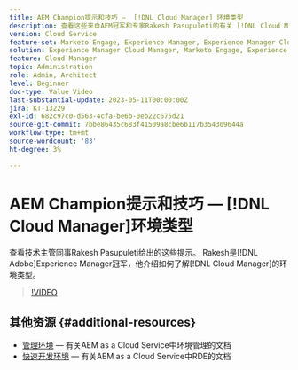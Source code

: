 ```yaml
---
title: AEM Champion提示和技巧 —  [!DNL Cloud Manager] 环境类型
description: 查看这些来自AEM冠军和专家Rakesh Pasupuleti的有关 [!DNL Cloud Manager]环境类型的提示。
version: Cloud Service
feature-set: Marketo Engage, Experience Manager, Experience Manager Cloud Manager
solution: Experience Manager Cloud Manager, Marketo Engage, Experience Manager Cloud Manager
feature: Cloud Manager
topic: Administration
role: Admin, Architect
level: Beginner
doc-type: Value Video
last-substantial-update: 2023-05-11T00:00:00Z
jira: KT-13229
exl-id: 682c97c0-d563-4cfa-be6b-0eb22c675d21
source-git-commit: 7bbe86435c683f41509a8cbe6b117b354309644a
workflow-type: tm+mt
source-wordcount: '83'
ht-degree: 3%

---
```


# AEM Champion提示和技巧 — [!DNL Cloud Manager]环境类型

查看技术主管同事Rakesh Pasupuleti给出的这些提示。 Rakesh是[!DNL Adobe]Experience Manager冠军，他介绍如何了解[!DNL Cloud Manager]的环境类型。

>[!VIDEO](https://video.tv.adobe.com/v/3419297?quality=12&learn=on)

## 其他资源 {#additional-resources}

* [管理环境](https://experienceleague.adobe.com/docs/experience-manager-cloud-service/content/implementing/using-cloud-manager/manage-environments.html) — 有关AEM as a Cloud Service中环境管理的文档
* [快速开发环境](https://experienceleague.adobe.com/docs/experience-manager-cloud-service/content/implementing/developing/rapid-development-environments.html?lang=zh-Hans) — 有关AEM as a Cloud Service中RDE的文档
